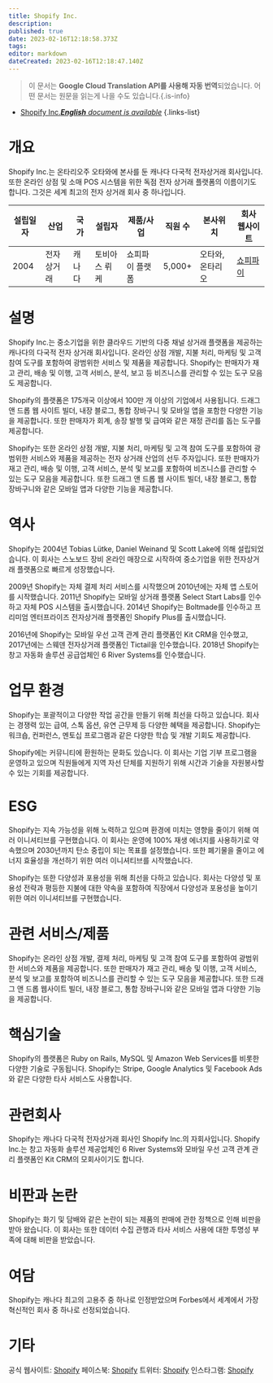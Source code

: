 ```yaml
---
title: Shopify Inc.
description: 
published: true
date: 2023-02-16T12:18:58.373Z
tags: 
editor: markdown
dateCreated: 2023-02-16T12:18:47.140Z
---
```


> 이 문서는 **Google Cloud Translation API를 사용해 자동 번역**되었습니다.
어떤 문서는 원문을 읽는게 나을 수도 있습니다.{.is-info}



- [Shopify Inc.***English** document is available*](/en/Knowledge-base/Dictionary/Company/shopify-inc-)
{.links-list}


# 개요
Shopify Inc.는 온타리오주 오타와에 본사를 둔 캐나다 다국적 전자상거래 회사입니다. 또한 온라인 상점 및 소매 POS 시스템을 위한 독점 전자 상거래 플랫폼의 이름이기도 합니다. 그것은 세계 최고의 전자 상거래 회사 중 하나입니다.

| 설립일자 | 산업 | 국가 | 설립자 | 제품/사업 | 직원 수 | 본사위치 | 회사 웹사이트 |
| ------------------ | ------------------ | -------- | -------- | ---------------- | ------------------- | ------------------------ | --------------- |
| 2004 | 전자상거래 | 캐나다 | 토비아스 뤼케 | 쇼피파이 플랫폼 | 5,000+ | 오타와, 온타리오 | [쇼피파이](https://www.shopify.com/) |

# 설명
Shopify Inc.는 중소기업을 위한 클라우드 기반의 다중 채널 상거래 플랫폼을 제공하는 캐나다의 다국적 전자 상거래 회사입니다. 온라인 상점 개발, 지불 처리, 마케팅 및 고객 참여 도구를 포함하여 광범위한 서비스 및 제품을 제공합니다. Shopify는 판매자가 재고 관리, 배송 및 이행, 고객 서비스, 분석, 보고 등 비즈니스를 관리할 수 있는 도구 모음도 제공합니다.

Shopify의 플랫폼은 175개국 이상에서 100만 개 이상의 기업에서 사용됩니다. 드래그 앤 드롭 웹 사이트 빌더, 내장 블로그, 통합 장바구니 및 모바일 앱을 포함한 다양한 기능을 제공합니다. 또한 판매자가 회계, 송장 발행 및 급여와 같은 재정 관리를 돕는 도구를 제공합니다.

Shopify는 또한 온라인 상점 개발, 지불 처리, 마케팅 및 고객 참여 도구를 포함하여 광범위한 서비스와 제품을 제공하는 전자 상거래 산업의 선두 주자입니다. 또한 판매자가 재고 관리, 배송 및 이행, 고객 서비스, 분석 및 보고를 포함하여 비즈니스를 관리할 수 있는 도구 모음을 제공합니다. 또한 드래그 앤 드롭 웹 사이트 빌더, 내장 블로그, 통합 장바구니와 같은 모바일 앱과 다양한 기능을 제공합니다.

# 역사
Shopify는 2004년 Tobias Lütke, Daniel Weinand 및 Scott Lake에 의해 설립되었습니다. 이 회사는 스노보드 장비 온라인 매장으로 시작하여 중소기업을 위한 전자상거래 플랫폼으로 빠르게 성장했습니다.

2009년 Shopify는 자체 결제 처리 서비스를 시작했으며 2010년에는 자체 앱 스토어를 시작했습니다. 2011년 Shopify는 모바일 상거래 플랫폼 Select Start Labs를 인수하고 자체 POS 시스템을 출시했습니다. 2014년 Shopify는 Boltmade를 인수하고 프리미엄 엔터프라이즈 전자상거래 플랫폼인 Shopify Plus를 출시했습니다.

2016년에 Shopify는 모바일 우선 고객 관계 관리 플랫폼인 Kit CRM을 인수했고, 2017년에는 스웨덴 전자상거래 플랫폼인 Tictail을 인수했습니다. 2018년 Shopify는 창고 자동화 솔루션 공급업체인 6 River Systems를 인수했습니다.

# 업무 환경
Shopify는 포괄적이고 다양한 작업 공간을 만들기 위해 최선을 다하고 있습니다. 회사는 경쟁력 있는 급여, 스톡 옵션, 유연 근무제 등 다양한 혜택을 제공합니다. Shopify는 워크숍, 컨퍼런스, 멘토십 프로그램과 같은 다양한 학습 및 개발 기회도 제공합니다.

Shopify에는 커뮤니티에 환원하는 문화도 있습니다. 이 회사는 기업 기부 프로그램을 운영하고 있으며 직원들에게 지역 자선 단체를 지원하기 위해 시간과 기술을 자원봉사할 수 있는 기회를 제공합니다.

# ESG
Shopify는 지속 가능성을 위해 노력하고 있으며 환경에 미치는 영향을 줄이기 위해 여러 이니셔티브를 구현했습니다. 이 회사는 운영에 100% 재생 에너지를 사용하기로 약속했으며 2030년까지 탄소 중립이 되는 목표를 설정했습니다. 또한 폐기물을 줄이고 에너지 효율성을 개선하기 위한 여러 이니셔티브를 시작했습니다.

Shopify는 또한 다양성과 포용성을 위해 최선을 다하고 있습니다. 회사는 다양성 및 포용성 전략과 평등한 지불에 대한 약속을 포함하여 직장에서 다양성과 포용성을 높이기 위한 여러 이니셔티브를 구현했습니다.

# 관련 서비스/제품
Shopify는 온라인 상점 개발, 결제 처리, 마케팅 및 고객 참여 도구를 포함하여 광범위한 서비스와 제품을 제공합니다. 또한 판매자가 재고 관리, 배송 및 이행, 고객 서비스, 분석 및 보고를 포함하여 비즈니스를 관리할 수 있는 도구 모음을 제공합니다. 또한 드래그 앤 드롭 웹사이트 빌더, 내장 블로그, 통합 장바구니와 같은 모바일 앱과 다양한 기능을 제공합니다.

# 핵심기술
Shopify의 플랫폼은 Ruby on Rails, MySQL 및 Amazon Web Services를 비롯한 다양한 기술로 구동됩니다. Shopify는 Stripe, Google Analytics 및 Facebook Ads와 같은 다양한 타사 서비스도 사용합니다.

# 관련회사
Shopify는 캐나다 다국적 전자상거래 회사인 Shopify Inc.의 자회사입니다. Shopify Inc.는 창고 자동화 솔루션 제공업체인 6 River Systems와 모바일 우선 고객 관계 관리 플랫폼인 Kit CRM의 모회사이기도 합니다.

# 비판과 논란
Shopify는 화기 및 담배와 같은 논란이 되는 제품의 판매에 관한 정책으로 인해 비판을 받아 왔습니다. 이 회사는 또한 데이터 수집 관행과 타사 서비스 사용에 대한 투명성 부족에 대해 비판을 받았습니다.

# 여담
Shopify는 캐나다 최고의 고용주 중 하나로 인정받았으며 Forbes에서 세계에서 가장 혁신적인 회사 중 하나로 선정되었습니다.

# 기타
공식 웹사이트: [Shopify](https://www.shopify.com/)
페이스북: [Shopify](https://www.facebook.com/shopify)
트위터: [Shopify](https://twitter.com/shopify)
인스타그램: [Shopify](https://www.instagram.com/shopify/)